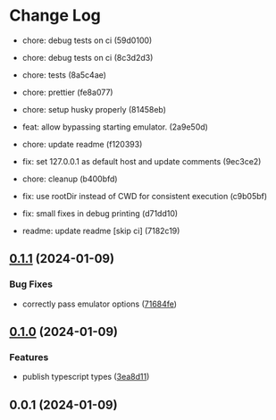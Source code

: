 # Change Log

* chore: debug tests on ci (59d0100)
* chore: debug tests on ci (8c3d2d3)
* chore: tests (8a5c4ae)
* chore: prettier (fe8a077)
* chore: setup husky properly (81458eb)
* feat: allow bypassing starting emulator. (2a9e50d)
* chore: update readme (f120393)

* fix: set 127.0.0.1 as default host and update comments (9ec3ce2)
* chore: cleanup (b400bfd)

* fix: use rootDir instead of CWD for consistent execution (c9b05bf)

* fix: small fixes in debug printing (d71dd10)
* readme: update readme [skip ci] (7182c19)

## [0.1.1](https://github.com/thekip/jest-firestore/compare/0.1.0...0.1.1) (2024-01-09)


### Bug Fixes

* correctly pass emulator options ([71684fe](https://github.com/thekip/jest-firestore/commit/71684fe9589b623fcd5e18939ba83fd36ed3d858))

## [0.1.0](https://github.com/thekip/jest-firestore/compare/0.0.1...0.1.0) (2024-01-09)


### Features

* publish typescript types ([3ea8d11](https://github.com/thekip/jest-firestore/commit/3ea8d11894fe40756fbe06f9bcec600faad22c37))

## 0.0.1 (2024-01-09)
